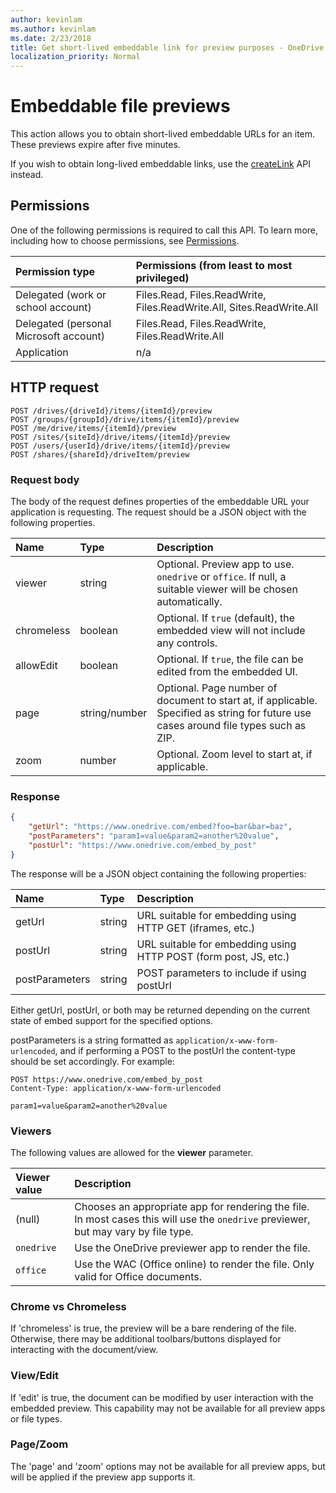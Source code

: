 ```yaml
---
author: kevinlam
ms.author: kevinlam
ms.date: 2/23/2018
title: Get short-lived embeddable link for preview purposes - OneDrive API
localization_priority: Normal
---
```

# Embeddable file previews
This action allows you to obtain short-lived embeddable URLs for an item. These previews expire after five minutes.

If you wish to obtain long-lived embeddable links, use the [createLink][] API instead.

[createLink]: driveItem_createLink.md

## Permissions

One of the following permissions is required to call this API.
To learn more, including how to choose permissions, see [Permissions](../concepts/permissions_reference.md).

| Permission type                        | Permissions (from least to most privileged)
|:---------------------------------------|:-------------------------------------------
| Delegated (work or school account)     | Files.Read, Files.ReadWrite, Files.ReadWrite.All, Sites.ReadWrite.All
| Delegated (personal Microsoft account) | Files.Read, Files.ReadWrite, Files.ReadWrite.All
| Application                            | n/a

## HTTP request

<!-- { "blockType": "ignored" } -->

```http
POST /drives/{driveId}/items/{itemId}/preview
POST /groups/{groupId}/drive/items/{itemId}/preview
POST /me/drive/items/{itemId}/preview
POST /sites/{siteId}/drive/items/{itemId}/preview
POST /users/{userId}/drive/items/{itemId}/preview
POST /shares/{shareId}/driveItem/preview
```

### Request body

The body of the request defines properties of the embeddable URL your application is requesting.
The request should be a JSON object with the following properties.

|   Name      |  Type         | Description
|:------------|:--------------|:-----------------------------------------------
| viewer      | string        | Optional. Preview app to use. `onedrive` or `office`. If null, a suitable viewer will be chosen automatically.
| chromeless  | boolean       | Optional. If `true` (default), the embedded view will not include any controls.
| allowEdit   | boolean       | Optional. If `true`, the file can be edited from the embedded UI.
| page        | string/number | Optional. Page number of document to start at, if applicable. Specified as string for future use cases around file types such as ZIP.
| zoom        | number        | Optional. Zoom level to start at, if applicable.

### Response

```json
{
    "getUrl": "https://www.onedrive.com/embed?foo=bar&bar=baz",
    "postParameters": "param1=value&param2=another%20value",
    "postUrl": "https://www.onedrive.com/embed_by_post"
}
```

The response will be a JSON object containing the following properties:

| Name           | Type   | Description
|:---------------|:-------|:---------------------------------------------------
| getUrl         | string | URL suitable for embedding using HTTP GET (iframes, etc.)
| postUrl        | string | URL suitable for embedding using HTTP POST (form post, JS, etc.)
| postParameters | string | POST parameters to include if using postUrl

Either getUrl, postUrl, or both may be returned depending on the current state of embed support for the specified options.

postParameters is a string formatted as `application/x-www-form-urlencoded`, and if performing a POST to the postUrl the content-type should be set accordingly. For example:
```
POST https://www.onedrive.com/embed_by_post
Content-Type: application/x-www-form-urlencoded

param1=value&param2=another%20value
```

### Viewers

The following values are allowed for the **viewer** parameter.

| Viewer value | Description
|:-------------|:----------------------------------------------------------------
| (null)       | Chooses an appropriate app for rendering the file. In most cases this will use the `onedrive` previewer, but may vary by file type.
| `onedrive`   | Use the OneDrive previewer app to render the file.
| `office`     | Use the WAC (Office online) to render the file. Only valid for Office documents.

### Chrome vs Chromeless

If 'chromeless' is true, the preview will be a bare rendering of the file.
Otherwise, there may be additional toolbars/buttons displayed for interacting with the document/view.

### View/Edit

If 'edit' is true, the document can be modified by user interaction with the embedded preview.
This capability may not be available for all preview apps or file types.

### Page/Zoom

The 'page' and 'zoom' options may not be available for all preview apps, but will be applied if the preview app supports it.
